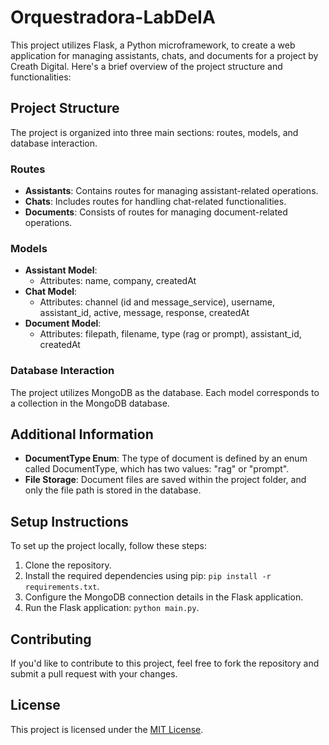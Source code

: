 # Orquestradora-LabDeIA

This project utilizes Flask, a Python microframework, to create a web application for managing assistants, chats, and documents for a project by Creath Digital. Here's a brief overview of the project structure and functionalities:

## Project Structure

The project is organized into three main sections: routes, models, and database interaction.

### Routes
- **Assistants**: Contains routes for managing assistant-related operations.
- **Chats**: Includes routes for handling chat-related functionalities.
- **Documents**: Consists of routes for managing document-related operations.

### Models
- **Assistant Model**:
    - Attributes: name, company, createdAt
- **Chat Model**:
    - Attributes: channel (id and message_service), username, assistant_id, active, message, response, createdAt
- **Document Model**:
    - Attributes: filepath, filename, type (rag or prompt), assistant_id, createdAt

### Database Interaction

The project utilizes MongoDB as the database. Each model corresponds to a collection in the MongoDB database.

## Additional Information

- **DocumentType Enum**: The type of document is defined by an enum called DocumentType, which has two values: "rag" or "prompt".
- **File Storage**: Document files are saved within the project folder, and only the file path is stored in the database.

## Setup Instructions

To set up the project locally, follow these steps:

1. Clone the repository.
2. Install the required dependencies using pip: `pip install -r requirements.txt`.
3. Configure the MongoDB connection details in the Flask application.
4. Run the Flask application: `python main.py`.

## Contributing

If you'd like to contribute to this project, feel free to fork the repository and submit a pull request with your changes.

## License

This project is licensed under the [MIT License](LICENSE).
